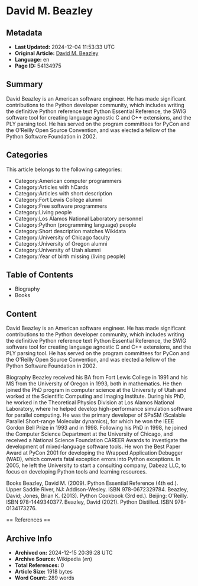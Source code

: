 # David M. Beazley

## Metadata
- **Last Updated:** 2024-12-04 11:53:33 UTC
- **Original Article:** [David M. Beazley](https://en.wikipedia.org/wiki/David_M._Beazley)
- **Language:** en
- **Page ID:** 54134975

## Summary
David Beazley is an American software engineer. He has made significant contributions to the Python developer community, which includes writing the definitive Python reference text Python Essential Reference, the SWIG software tool for creating language agnostic C and C++ extensions, and the PLY parsing tool. He has served on the program committees for PyCon and the O'Reilly Open Source Convention, and was elected a fellow of the Python Software Foundation in 2002.

## Categories
This article belongs to the following categories:

- Category:American computer programmers
- Category:Articles with hCards
- Category:Articles with short description
- Category:Fort Lewis College alumni
- Category:Free software programmers
- Category:Living people
- Category:Los Alamos National Laboratory personnel
- Category:Python (programming language) people
- Category:Short description matches Wikidata
- Category:University of Chicago faculty
- Category:University of Oregon alumni
- Category:University of Utah alumni
- Category:Year of birth missing (living people)

## Table of Contents

- Biography
- Books

## Content

David Beazley is an American software engineer. He has made significant contributions to the Python developer community, which includes writing the definitive Python reference text Python Essential Reference, the SWIG software tool for creating language agnostic C and C++ extensions, and the PLY parsing tool. He has served on the program committees for PyCon and the O'Reilly Open Source Convention, and was elected a fellow of the Python Software Foundation in 2002.

Biography
Beazley received his BA from Fort Lewis College in 1991 and his MS from the University of Oregon in 1993, both in mathematics. He then joined the PhD program in computer science at the University of Utah and worked at the Scientific Computing and Imaging Institute. During his PhD, he worked in the Theoretical Physics Division at Los Alamos National Laboratory, where he helped develop high-performance simulation software for parallel computing. He was the primary developer of SPaSM (Scalable Parallel Short-range Molecular dynamics), for which he won the IEEE Gordon Bell Prize in 1993 and in 1998.
Following his PhD in 1998, he joined the Computer Science Department at the University of Chicago, and received a National Science Foundation CAREER Awards to investigate the development of mixed-language software tools. He won the Best Paper Award at PyCon 2001 for developing the Wrapped Application Debugger (WAD), which converts fatal exception errors into Python exceptions. In 2005, he left the University to start a consulting company, Dabeaz LLC, to focus on developing Python tools and learning resources.

Books
Beazley, David M. (2009). Python Essential Reference (4th ed.). Upper Saddle River, NJ: Addison-Wesley. ISBN 978-0672329784.
Beazley, David; Jones, Brian K. (2013). Python Cookbook (3rd ed.). Beijing: O'Reilly. ISBN 978-1449340377.
Beazley, David (2021). Python Distilled. ISBN 978-0134173276.


== References ==

## Archive Info
- **Archived on:** 2024-12-15 20:39:28 UTC
- **Archive Source:** Wikipedia (_en_)
- **Total References:** 0
- **Article Size:** 1918 bytes
- **Word Count:** 289 words
